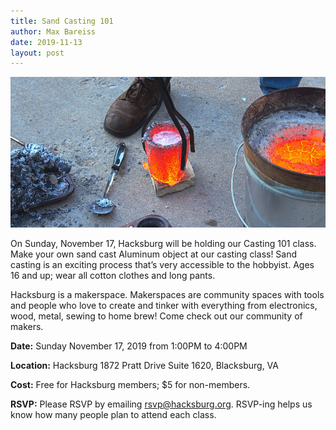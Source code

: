 ```yaml
---
title: Sand Casting 101
author: Max Bareiss
date: 2019-11-13
layout: post
---
```


![Casting](https://github.com/Hacksburg/hacksburg.github.io/raw/master/images/casting_2019.jpg)

On Sunday, November 17, Hacksburg will be holding our Casting 101 class. Make your own sand cast Aluminum object at our casting class!
Sand casting is an exciting process that’s very accessible to the hobbyist. Ages 16 and up; wear all cotton clothes and long pants.

Hacksburg is a makerspace. Makerspaces are community spaces with tools and people who love to create and tinker with everything from electronics, wood, metal, sewing to home brew! Come check out our community of makers.

**Date:** Sunday November 17, 2019 from 1:00PM to 4:00PM

**Location:** Hacksburg 1872 Pratt Drive Suite 1620, Blacksburg, VA

**Cost:** Free for Hacksburg members; $5 for non-members.

**RSVP:** Please RSVP by emailing [rsvp@hacksburg.org](mailto:rsvp@hacksburg.org). RSVP-ing helps us know how many people plan to attend each class.